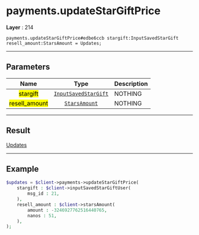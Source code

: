 # payments.updateStarGiftPrice

**Layer** : 214

```tl
payments.updateStarGiftPrice#edbe6ccb stargift:InputSavedStarGift resell_amount:StarsAmount = Updates;
```

---

## Parameters

| Name | Type | Description |
| :---: | :---: | :--- |
| <mark>stargift</mark> | [`InputSavedStarGift`](type/InputSavedStarGift) | NOTHING |
| <mark>resell_amount</mark> | [`StarsAmount`](type/StarsAmount) | NOTHING |

---

## Result

[Updates](type/Updates)

---

## Example

```php
$updates = $client->payments->updateStarGiftPrice(
	stargift : $client->inputSavedStarGiftUser(
		msg_id : 21,
	),
	resell_amount : $client->starsAmount(
		amount : -3246927762516440765,
		nanos : 51,
	),
);
```
